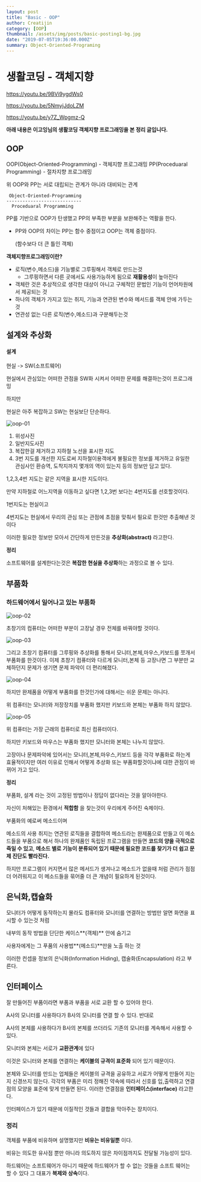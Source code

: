 ```yaml
---
layout: post
title: "Basic - OOP"
author: Creatijin
category: [OOP]
thumbnail: /assets/img/posts/basic-posting1-bg.jpg
date: "2019-07-05T19:36:00.000Z"
summary: Object-Oriented-Programing
---
```


# 생활코딩 - 객체지향

https://youtu.be/9BVi9ygdWs0

https://youtu.be/5NmyjJdoLZM

https://youtu.be/y7Z_Wpgmz-Q

**아래 내용은 이고잉님의 생활코딩 객체지향 프로그래밍을 본 정리 글입니다.**



## OOP

OOP(Object-Oriented-Programming) - 객체지향 프로그래밍
PP(Proceduaral Programming) - 절차지향 프로그래밍



위 OOP와 PP는 서로 대립되는 관계가 아니라 대비되는 관계

~~~
 Object-Oriented-Programming
----------------------------
  Proceduaral Programming
~~~

PP를 기반으로 OOP가 탄생했고 PP의 부족한 부분을 보완해주는 역활을 한다.

- PP와 OOP의 차이는 PP는 함수 중점이고 OOP는 객체 중점이다.

  (함수보다 더 큰 틀인 객체)



**객체지향프로그래밍이란?**

- 로직(변수,메소드)을 기능별로 그루핑해서 객체로 만드는것
  - 그루핑하면서 다른 곳에서도 사용가능하게 됨으로 **재활용성**이 높아진다
- 객체란 것은 추상적으로 생각한 대상이 아니고 구체적인 문법인 기능이 언어차원에서 제공되는 것
- 하나의 객체가 가지고 있는 취지, 기능과 연관된 변수와 메서드를 객체 안에 가두는것
- 연관성 없는 다른 로직(변수,메소드)과 구분해두는것



## 설계와 추상화

#### 설계

현실 -> SW(소프트웨어)

현실에서 관심있는 어떠한 관점을 SW화 시켜서 어떠한 문제를 해결하는것이 프로그래밍

하지만

현실은 아주 복잡하고 SW는 현실보단 단순하다.

![oop-01](../img/oop-01.gif)

1. 위성사진
2. 일반지도사진
3. 복잡한걸 제거하고 지하철 노선을 표시한 지도
4. 3번 지도를 개선한 지도로써 지하철이용객에게 불필요한 정보를 제거하고 유일한 관심사인 환승역, 도착지까지 몇개의 역이 있는지 등의 정보만 담고 있다.

1,2,3,4번 지도는 같은 지역을 표시한 지도이다.

만약 지하철로 어느지역을 이동하고 싶다면 1,2,3번 보다는 4번지도를 선호할것이다.

1번지도는 현실이고

4번지도는 현실에서 우리의 관심 또는 관점에 초점을 맞춰서 필요로 한것만 추출해낸 것이다

이러한 필요한 정보만 모아서 간단하게 만든것을 **추상화(abstract)** 라고한다.

**정리**

소프트웨어를 설계한다는것은 **복잡한 현실을 추상화**하는 과정으로 볼 수 있다.



## 부품화



### 하드웨어에서 일어나고 있는 부품화

![oop-02](../img/oop-02.gif)



초창기의 컴퓨터는 어떠한 부분이 고장날 경우 전체를 바꿔야할 것이다.

![oop-03](../img/oop-03.gif)

그리고 초창기 컴퓨터를 그루핑와 추상화를 통해서 모니터,본체,마우스,키보드를 쪼개서 부품화를 한것이다. 이제 초창기 컴퓨터와 다르게 모니터,본체 등 고장나면 그 부분만 교체하던지 문제가 생기면 문제 파악이 더 편리해졌다.

![oop-04](../img/oop-04.gif)

하지만 완제품을 어떻게 부품화를 한것인가에 대해서는 쉬운 문제는 아니다.

위 컴퓨터는 모니터와 저장장치를 부품화 했지만 키보드와 본체는 부품화 하지 않았다.

![oop-05](../img/oop-05.gif)

위 컴퓨터는 가장 근래의 컴퓨터로 최신 컴퓨터이다.

하지만 키보드와 마우스는 부품화 했지만 모니터와 본체는 나누지 않았다.

고장이나 문제파악에 있어서는 모니터,본체,마우스,키보드 등을 각각 부품화로 하는게 효율적이지만 여러 이유로 인해서 어떻게 추상화 또는 부품화할것이냐에 대한 관점이 바뀌어 가고 있다.



**정리**

부품화, 설계 라는 것이 고정된 방법이나 정답이 없다라는 것을 알아야한다.

자신이 처해있는 환경에서 **적합함** 을 찾는것이 우리에게 주어진 숙제이다.

부품화의 예로써 메소드이며

메소드의 사용 취지는 연관된 로직들을 결합하여 메소드라는 완제품으로 만들고 이 메소드들을 부품으로 해서 하나의 완제품인 독립된 프로그램을 만들면 **코드의 양을 극적으로 죽일 수 있고**, **메소드 별로 기능이 분류되어 있기 때문에 필요한 코드를 찾기가 더 쉽고 문제 진단도 빨라진다.**

하지만 프로그램이 커지면서 많은 메서드가 생겨나고 메소드가 없을때 처럼 관리가 점점 더 어려워지고 이 메소드들을 묶어줄 더 큰 개념이 필요하게 된것이다.



## 은닉화,캡슐화

모니터가 어떻게 동작하는지 몰라도 컴퓨터와 모니터를 연결하는 방법만 알면 화면을 표시할 수 있는것 처럼

내부의 동작 방법을 단단한 케이스**(객체)** 안에 숨기고

사용자에게는 그 푸품의 사용법**(메소드)**만을 노출 하는 것

이러한 컨셉을 정보의 은닉화(Information Hiding), 캡술화(Encapsulation) 라고 부른다.



## 인터페이스

잘 만들어진 부품이라면 부품과 부품을 서로 교환 할 수 있어야 한다.

A사의 모니터를 사용하다가 B사의 모니터를 연결 할 수 있다. 반대로

A사의 본체를 사용하다가 B사의 본체를 쓰더라도 기존의 모니터를 계속해서 사용할 수 있다.

모니터와 본체는 서로가 **교환관계**에 있다

이것은 모니터와 본체를 연결하는 **케이블의 규격이 표준화** 되어 있기 때문이다.

본체와 모니터를 만드는 업체들은 케이블의 규격을 공유하고 서로가 어떻게 만들어 지는지 신경쓰지 않는다. 각각의 부품은 미리 정해진 약속에 따라서 신호를 입,출력하고 연결점의 모양을 표준에 맞게 만들면 된다. 이러한 연결점을 **인터페이스(interface)** 라고한다.

인터페이스가 있기 때문에 이질적인 것들과 결합을 막아주는 장치이다.



### 정리

객체를 부품에 비유하며 설명했지만 **비유는 비유일뿐** 이다.

비유는 의도한 유사점 뿐만 아니라 의도하지 않은 차이점까지도 전달될 가능성이 있다.

하드웨어는 소프트웨어가 아니기 때문에 하드웨어가 할 수 없는 것들을 소프트 웨어는 할 수 있다 그 대표가 **복제와 상속**이다.
